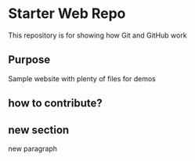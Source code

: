 # Starter Web Repo

This repository is for showing how Git and GitHub work

## Purpose

Sample website with plenty of files for demos

## how to contribute? 

## new section
new paragraph 